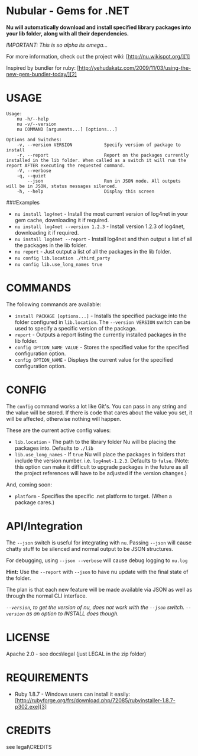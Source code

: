 Nubular - Gems for .NET
=======
**Nu will automatically download and install specified library packages into your lib folder, along with all their dependencies.**

*IMPORTANT: This is so alpha its omega...*

For more information, check out the project wiki: [http://nu.wikispot.org/][1]

Inspired by bundler for ruby:
[http://yehudakatz.com/2009/11/03/using-the-new-gem-bundler-today/][2]

# USAGE
	Usage:
	    nu -h/--help
	    nu -v/--version
	    nu COMMAND [arguments...] [options...]

	Options and Switches:
	    -v, --version VERSION            Specify version of package to install
	    -r, --report                     Report on the packages currently installed in the lib folder. When called as a switch it will run the report AFTER executing the requested command.
	    -V, --verbose
	    -q, --quiet
	        --json                       Run in JSON mode. All outputs will be in JSON, status messages silenced.
	    -h, --help                       Display this screen

###Examples

  * `nu install log4net` - Install the most current version of log4net in your gem cache, downloading it if required.
  * `nu install log4net --version 1.2.3` - Install version 1.2.3 of log4net, downloading it if required.
  * `nu install log4net --report` - Install log4net and then output a list of all the packages in the lib folder.
  * `nu report` - Just output a list of all the packages in the lib folder.
  * `nu config lib.location ./third_party`
  * `nu config lib.use_long_names true`

# COMMANDS

The following commands are available:

  * `install PACKAGE [options...]` - Installs the specified package into the folder configured in `lib.location`. The `--version VERSION` switch can be used to specify a specific version of the package.
  * `report` - Outputs a report listing the currently installed packages in the lib folder.
  * `config OPTION_NAME VALUE` - Stores the specified value for the specified configuration option.
  * `config OPTION_NAME` - Displays the current value for the specified configuration option.

# CONFIG

The `config` command works a lot like Git's. You can pass in any string and the value will be stored. If there is code that cares about the value you set, it will be affected, otherwise nothing will happen.

These are the current active config values:

  * `lib.location` - The path to the library folder Nu will be placing the packages into. Defaults to `./lib`
  * `lib.use_long_names` - If `true` Nu will place the packages in folders that include the version number. i.e. `log4net-1.2.3`. Defaults to `false`. (Note: this option can make it difficult to upgrade packages in the future as all the project references will have to be adjusted if the version changes.)

And, coming soon:

  * `platform` - Specifies the specific .net platform to target. (When a package cares.)

# API/Integration

The `--json` switch is useful for integrating with `nu`. Passing `--json` will cause chatty stuff to be silenced and normal output to be JSON structures.

For debugging, using `--json --verbose` will cause debug logging to `nu.log`

**Hint:** Use the `--report` with `--json` to have nu update with the final state of the folder.

The plan is that each new feature will be made available via JSON as well as through the normal CLI interface.

*`--version`, to get the version of nu, does not work with the `--json` switch. `--version` as an option to INSTALL does though.*

# LICENSE
Apache 2.0 - see docs\legal (just LEGAL in the zip folder)

# REQUIREMENTS
* Ruby 1.8.7 - Windows users can install it easily: [http://rubyforge.org/frs/download.php/72085/rubyinstaller-1.8.7-p302.exe][3]

# CREDITS
see legal\CREDITS

[1]: http://nu.wikispot.org/
[2]: http://yehudakatz.com/2009/11/03/using-the-new-gem-bundler-today/
[3]: http://rubyforge.org/frs/download.php/72085/rubyinstaller-1.8.7-p302.exe
